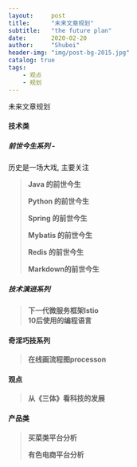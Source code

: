 ```yaml
---  
layout:     post  
title:      "未来文章规划"  
subtitle:   "the future plan"  
date:       2020-02-20  
author:     "Shubei"  
header-img: "img/post-bg-2015.jpg"  
catalog: true  
tags:  
    - 观点  
    - 规划       
---  
```


未来文章规划
#### 技术类
##### 前世今生系列 - 
历史是一场大戏, 主要关注  
> __Java 的前世今生__
>
> __Python 的前世今生__
>
> __Spring 的前世今生__
>
> __Mybatis 的前世今生__
>
> __Redis 的前世今生__
>
> __Markdown的前世今生__

##### 技术演进系列
> __下一代微服务框架Istio__  
> __10后使用的编程语言__
> 

#### 奇淫巧技系列
> __在线画流程图processon__
> 

#### 观点
> __从《三体》看科技的发展__
> 
> 

#### 产品类
> __买菜类平台分析__
>
> __有色电商平台分析__  
>